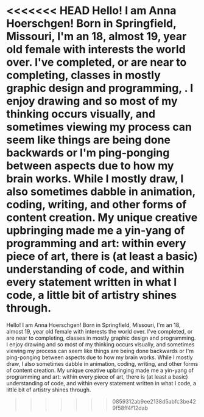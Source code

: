 <<<<<<< HEAD
Hello! I am Anna Hoerschgen! Born in Springfield, Missouri, I'm an 18, almost 19, year old female with interests the world over. I've completed, or are near to completing, classes in mostly graphic design and programming, . I enjoy drawing and so most of my thinking occurs visually, and sometimes viewing my process can seem like things are being done backwards or I'm ping-ponging between aspects due to how my brain works. While I mostly draw, I also sometimes dabble in animation, coding, writing, and other forms of content creation. My unique creative upbringing made me a yin-yang of programming and art: within every piece of art, there is (at least a basic) understanding of code, and within every statement written in what I code, a little bit of artistry shines through.
=======
Hello! I am Anna Hoerschgen! Born in Springfield, Missouri, I'm an 18, almost 19, year old female with interests the world over. I've completed, or are near to completing, classes in mostly graphic design and programming. I enjoy drawing and so most of my thinking occurs visually, and sometimes viewing my process can seem like things are being done backwards or I'm ping-ponging between aspects due to how my brain works. While I mostly draw, I also sometimes dabble in animation, coding, writing, and other forms of content creation. My unique creative upbringing made me a yin-yang of programming and art: within every piece of art, there is (at least a basic) understanding of code, and within every statement written in what I code, a little bit of artistry shines through.
>>>>>>> 0859312ab9ee2138d5abfc3be429f58ff4f12dab
